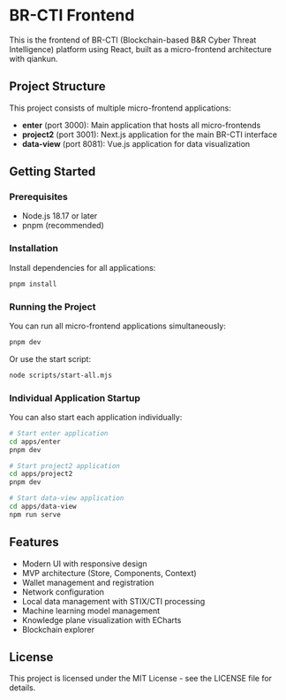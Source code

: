 # BR-CTI Frontend

This is the frontend of BR-CTI (Blockchain-based B&R Cyber Threat Intelligence) platform using React, built as a micro-frontend architecture with qiankun.

## Project Structure

This project consists of multiple micro-frontend applications:

- **enter** (port 3000): Main application that hosts all micro-frontends
- **project2** (port 3001): Next.js application for the main BR-CTI interface
- **data-view** (port 8081): Vue.js application for data visualization

## Getting Started

### Prerequisites

- Node.js 18.17 or later
- pnpm (recommended)

### Installation

Install dependencies for all applications:

```bash
pnpm install
```

### Running the Project

You can run all micro-frontend applications simultaneously:

```bash
pnpm dev
```

Or use the start script:

```bash
node scripts/start-all.mjs
```

### Individual Application Startup

You can also start each application individually:

```bash
# Start enter application
cd apps/enter
pnpm dev

# Start project2 application
cd apps/project2
pnpm dev

# Start data-view application
cd apps/data-view
npm run serve
```

## Features

- Modern UI with responsive design
- MVP architecture (Store, Components, Context)
- Wallet management and registration
- Network configuration
- Local data management with STIX/CTI processing
- Machine learning model management
- Knowledge plane visualization with ECharts
- Blockchain explorer

## License

This project is licensed under the MIT License - see the LICENSE file for details.
